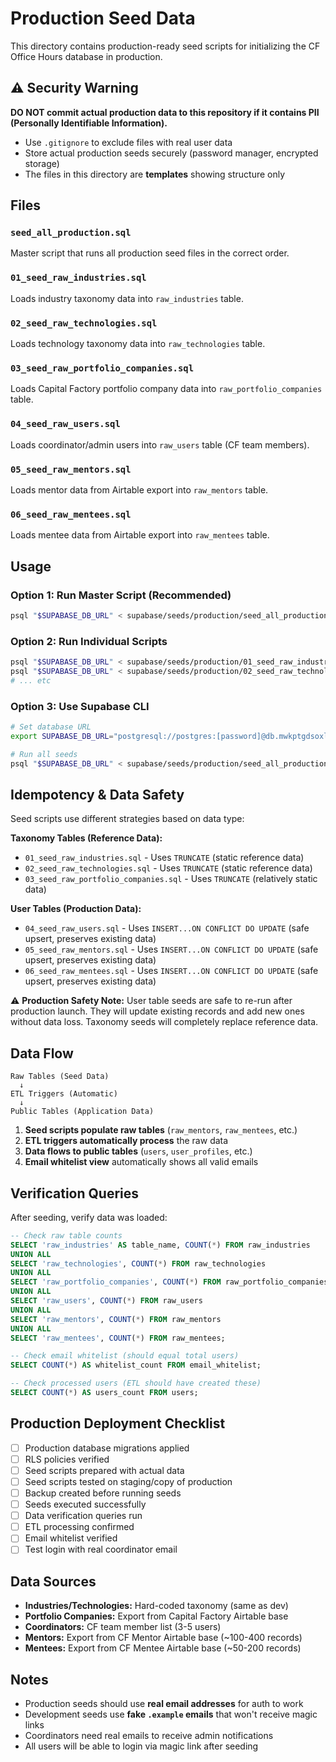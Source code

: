 # Production Seed Data

This directory contains production-ready seed scripts for initializing the CF Office Hours database in production.

## ⚠️ Security Warning

**DO NOT commit actual production data to this repository if it contains PII (Personally Identifiable Information).**

- Use `.gitignore` to exclude files with real user data
- Store actual production seeds securely (password manager, encrypted storage)
- The files in this directory are **templates** showing structure only

## Files

### `seed_all_production.sql`
Master script that runs all production seed files in the correct order.

### `01_seed_raw_industries.sql`
Loads industry taxonomy data into `raw_industries` table.

### `02_seed_raw_technologies.sql`
Loads technology taxonomy data into `raw_technologies` table.

### `03_seed_raw_portfolio_companies.sql`
Loads Capital Factory portfolio company data into `raw_portfolio_companies` table.

### `04_seed_raw_users.sql`
Loads coordinator/admin users into `raw_users` table (CF team members).

### `05_seed_raw_mentors.sql`
Loads mentor data from Airtable export into `raw_mentors` table.

### `06_seed_raw_mentees.sql`
Loads mentee data from Airtable export into `raw_mentees` table.

## Usage

### Option 1: Run Master Script (Recommended)

```bash
psql "$SUPABASE_DB_URL" < supabase/seeds/production/seed_all_production.sql
```

### Option 2: Run Individual Scripts

```bash
psql "$SUPABASE_DB_URL" < supabase/seeds/production/01_seed_raw_industries.sql
psql "$SUPABASE_DB_URL" < supabase/seeds/production/02_seed_raw_technologies.sql
# ... etc
```

### Option 3: Use Supabase CLI

```bash
# Set database URL
export SUPABASE_DB_URL="postgresql://postgres:[password]@db.mwkptgdsoxlvxyeexwbf.supabase.co:5432/postgres"

# Run all seeds
psql "$SUPABASE_DB_URL" < supabase/seeds/production/seed_all_production.sql
```

## Idempotency & Data Safety

Seed scripts use different strategies based on data type:

**Taxonomy Tables (Reference Data):**
- `01_seed_raw_industries.sql` - Uses `TRUNCATE` (static reference data)
- `02_seed_raw_technologies.sql` - Uses `TRUNCATE` (static reference data)
- `03_seed_raw_portfolio_companies.sql` - Uses `TRUNCATE` (relatively static data)

**User Tables (Production Data):**
- `04_seed_raw_users.sql` - Uses `INSERT...ON CONFLICT DO UPDATE` (safe upsert, preserves existing data)
- `05_seed_raw_mentors.sql` - Uses `INSERT...ON CONFLICT DO UPDATE` (safe upsert, preserves existing data)
- `06_seed_raw_mentees.sql` - Uses `INSERT...ON CONFLICT DO UPDATE` (safe upsert, preserves existing data)

⚠️ **Production Safety Note:** User table seeds are safe to re-run after production launch. They will update existing records and add new ones without data loss. Taxonomy seeds will completely replace reference data.

## Data Flow

```
Raw Tables (Seed Data)
  ↓
ETL Triggers (Automatic)
  ↓
Public Tables (Application Data)
```

1. **Seed scripts populate raw tables** (`raw_mentors`, `raw_mentees`, etc.)
2. **ETL triggers automatically process** the raw data
3. **Data flows to public tables** (`users`, `user_profiles`, etc.)
4. **Email whitelist view** automatically shows all valid emails

## Verification Queries

After seeding, verify data was loaded:

```sql
-- Check raw table counts
SELECT 'raw_industries' AS table_name, COUNT(*) FROM raw_industries
UNION ALL
SELECT 'raw_technologies', COUNT(*) FROM raw_technologies
UNION ALL
SELECT 'raw_portfolio_companies', COUNT(*) FROM raw_portfolio_companies
UNION ALL
SELECT 'raw_users', COUNT(*) FROM raw_users
UNION ALL
SELECT 'raw_mentors', COUNT(*) FROM raw_mentors
UNION ALL
SELECT 'raw_mentees', COUNT(*) FROM raw_mentees;

-- Check email whitelist (should equal total users)
SELECT COUNT(*) AS whitelist_count FROM email_whitelist;

-- Check processed users (ETL should have created these)
SELECT COUNT(*) AS users_count FROM users;
```

## Production Deployment Checklist

- [ ] Production database migrations applied
- [ ] RLS policies verified
- [ ] Seed scripts prepared with actual data
- [ ] Seed scripts tested on staging/copy of production
- [ ] Backup created before running seeds
- [ ] Seeds executed successfully
- [ ] Data verification queries run
- [ ] ETL processing confirmed
- [ ] Email whitelist verified
- [ ] Test login with real coordinator email

## Data Sources

- **Industries/Technologies:** Hard-coded taxonomy (same as dev)
- **Portfolio Companies:** Export from Capital Factory Airtable base
- **Coordinators:** CF team member list (3-5 users)
- **Mentors:** Export from CF Mentor Airtable base (~100-400 records)
- **Mentees:** Export from CF Mentee Airtable base (~50-200 records)

## Notes

- Production seeds should use **real email addresses** for auth to work
- Development seeds use **fake `.example` emails** that won't receive magic links
- Coordinators need real emails to receive admin notifications
- All users will be able to login via magic link after seeding
